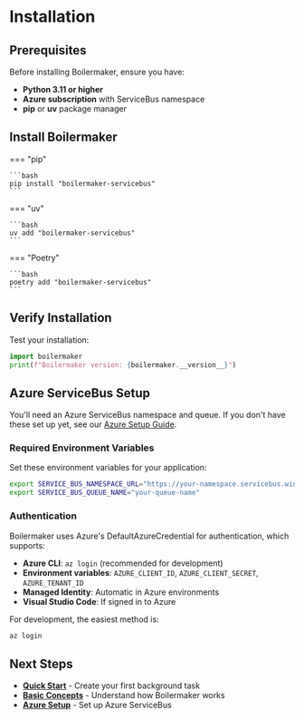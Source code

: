 # Installation

## Prerequisites

Before installing Boilermaker, ensure you have:

- **Python 3.11 or higher**
- **Azure subscription** with ServiceBus namespace
- **pip** or **uv** package manager

## Install Boilermaker

=== "pip"

    ```bash
    pip install "boilermaker-servicebus"
    ```

=== "uv"

    ```bash
    uv add "boilermaker-servicebus"
    ```

=== "Poetry"

    ```bash
    poetry add "boilermaker-servicebus"
    ```

## Verify Installation

Test your installation:

```python
import boilermaker
print(f"Boilermaker version: {boilermaker.__version__}")
```

## Azure ServiceBus Setup

You'll need an Azure ServiceBus namespace and queue. If you don't have these set up yet, see our [Azure Setup Guide](../guides/azure-setup.md).

### Required Environment Variables

Set these environment variables for your application:

```bash
export SERVICE_BUS_NAMESPACE_URL="https://your-namespace.servicebus.windows.net"
export SERVICE_BUS_QUEUE_NAME="your-queue-name"
```

### Authentication

Boilermaker uses Azure's DefaultAzureCredential for authentication, which supports:

- **Azure CLI**: `az login` (recommended for development)
- **Environment variables**: `AZURE_CLIENT_ID`, `AZURE_CLIENT_SECRET`, `AZURE_TENANT_ID`
- **Managed Identity**: Automatic in Azure environments
- **Visual Studio Code**: If signed in to Azure

For development, the easiest method is:

```bash
az login
```


## Next Steps

- **[Quick Start](quickstart.md)** - Create your first background task
- **[Basic Concepts](basic-concepts.md)** - Understand how Boilermaker works
- **[Azure Setup](../guides/azure-setup.md)** - Set up Azure ServiceBus